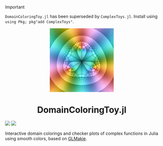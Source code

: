 > [!IMPORTANT]
> `DomainColoringToy.jl` has been superseded by `ComplexToys.jl`. Install
> using `using Pkg; pkg"add ComplexToys"`.

<div align="center">
  <img src="docs/src/assets/logo.png" width=210/>
  <h1>DomainColoringToy.jl</h1>
</div>
<p>
  <a href="https://eprovst.github.io/DomainColoringToy.jl/stable">
    <img src="https://img.shields.io/badge/docs-stable-green.svg"/></a>
  <a href="https://eprovst.github.io/DomainColoringToy.jl/dev">
    <img src="https://img.shields.io/badge/docs-dev-blue.svg"/></a>
</p>
<p>
  Interactive domain colorings and checker plots of complex functions in
  Julia using smooth colors, based on <a href="https://makie.org/">GLMakie</a>.
</p>
